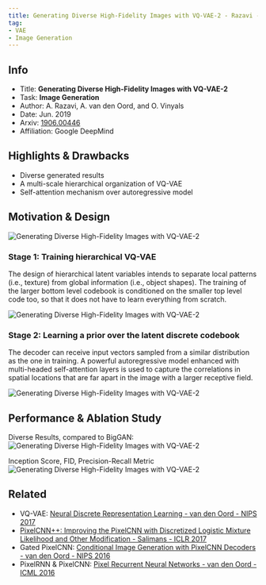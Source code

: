 ```yaml
---
title: Generating Diverse High-Fidelity Images with VQ-VAE-2 - Razavi - 2019
tag:
- VAE
- Image Generation
---
```




## Info
- Title: **Generating Diverse High-Fidelity Images with VQ-VAE-2**
- Task: **Image Generation**
- Author: A. Razavi, A. van den Oord, and O. Vinyals
- Date: Jun. 2019
- Arxiv: [1906.00446](https://arxiv.org/abs/1906.00446)
- Affiliation: Google DeepMind

## Highlights & Drawbacks
- Diverse generated results
- A multi-scale hierarchical organization of VQ-VAE
- Self-attention mechanism over autoregressive model


## Motivation & Design

![Generating Diverse High-Fidelity Images with VQ-VAE-2](https://i.imgur.com/kNEGBCj.png)

### Stage 1: Training hierarchical VQ-VAE
The design of hierarchical latent variables intends to separate local patterns (i.e., texture) from global information (i.e., object shapes). The training of the larger bottom level codebook is conditioned on the smaller top level code too, so that it does not have to learn everything from scratch.

![Generating Diverse High-Fidelity Images with VQ-VAE-2](https://i.imgur.com/HmBVGcm.png)


### Stage 2: Learning a prior over the latent discrete codebook 
The decoder can receive input vectors sampled from a similar distribution as the one in training. A powerful autoregressive model enhanced with multi-headed self-attention layers is used to capture the correlations in spatial locations that are far apart in the image with a larger receptive field. 

![Generating Diverse High-Fidelity Images with VQ-VAE-2](https://i.imgur.com/kbiYRcN.png)



## Performance & Ablation Study
Diverse Results, compared to BigGAN:
![Generating Diverse High-Fidelity Images with VQ-VAE-2](https://i.imgur.com/uJOzRRx.png)

Inception Score, FID, Precision-Recall Metric
![Generating Diverse High-Fidelity Images with VQ-VAE-2](https://i.imgur.com/qPTsco8.png)


## Related
- VQ-VAE: [Neural Discrete Representation Learning - van den Oord - NIPS 2017](https://arxivnote.ddlee.cn/Neural-Discrete-Representation-Learning.html)
- [PixelCNN++: Improving the PixelCNN with Discretized Logistic Mixture Likelihood and Other Modification - Salimans - ICLR 2017](https://arxivnote.ddlee.cn/PixelCNN++-Improving-the-PixelCNN-with-Discretized-Logistic-Mixture-Likelihood-and-Other-Modification.html)
- Gated PixelCNN: [Conditional Image Generation with PixelCNN Decoders - van den Oord - NIPS 2016](https://arxivnote.ddlee.cn/Conditional-Image-Generation-with-PixelCNN-Decoders.html)
- PixelRNN & PixelCNN: [Pixel Recurrent Neural Networks - van den Oord - ICML 2016](https://arxivnote.ddlee.cn/Pixel-Recurrent-Neural-Networks.html)